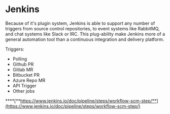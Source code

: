 # Jenkins

Because of it's plugin system, Jenkins is able to support any number of triggers from source control repositories, to event systems like RabbitMQ, and chat systems like Slack or IRC. This plug-ability make Jenkins more of a general automation tool than a continuous integration and delivery platform.

Triggers:

* Polling
* Github PR
* Gitlab MR
* Bitbucket PR
* Azure Repo MR
* API Trigger
* Other jobs

 ****[**https://www.jenkins.io/doc/pipeline/steps/workflow-scm-step/**](https://www.jenkins.io/doc/pipeline/steps/workflow-scm-step/)

